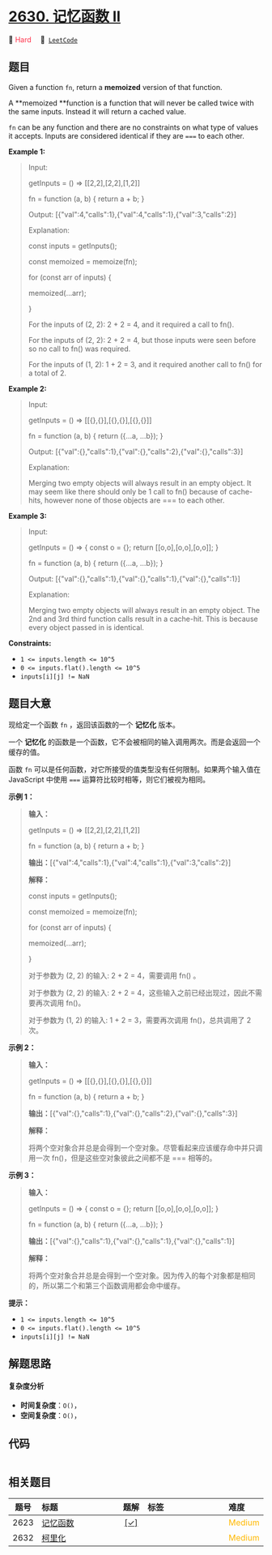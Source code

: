 # [2630. 记忆函数 II](https://leetcode.com/problems/memoize-ii)

🔴 <font color=#ff334b>Hard</font>&emsp; 🔗&ensp;[`LeetCode`](https://leetcode.com/problems/memoize-ii)

## 题目

Given a function `fn`, return a **memoized**  version of that function.

A **memoized  **function is a function that will never be called twice with
the same inputs. Instead it will return a cached value.

`fn` can be any function and there are no constraints on what type of values
it accepts. Inputs are considered identical if they are `===` to each other.



**Example 1:**

> Input: 
> 
> getInputs = () => [[2,2],[2,2],[1,2]]
> 
> fn = function (a, b) { return a + b; }
> 
> Output: [{"val":4,"calls":1},{"val":4,"calls":1},{"val":3,"calls":2}]
> 
> Explanation:
> 
> const inputs = getInputs();
> 
> const memoized = memoize(fn);
> 
> for (const arr of inputs) {
> 
>   memoized(...arr);
> 
> }
> 
> 
> 
> For the inputs of (2, 2): 2 + 2 = 4, and it required a call to fn().
> 
> For the inputs of (2, 2): 2 + 2 = 4, but those inputs were seen before so no call to fn() was required.
> 
> For the inputs of (1, 2): 1 + 2 = 3, and it required another call to fn() for a total of 2.

**Example 2:**

> Input: 
> 
> getInputs = () => [[{},{}],[{},{}],[{},{}]] 
> 
> fn = function (a, b) { return ({...a, ...b}); }
> 
> Output: [{"val":{},"calls":1},{"val":{},"calls":2},{"val":{},"calls":3}]
> 
> Explanation:
> 
> Merging two empty objects will always result in an empty object. It may seem like there should only be 1 call to fn() because of cache-hits, however none of those objects are === to each other.

**Example 3:**

> Input: 
> 
> getInputs = () => { const o = {}; return [[o,o],[o,o],[o,o]]; }
> 
> fn = function (a, b) { return ({...a, ...b}); }
> 
> Output: [{"val":{},"calls":1},{"val":{},"calls":1},{"val":{},"calls":1}]
> 
> Explanation:
> 
> Merging two empty objects will always result in an empty object. The 2nd and 3rd third function calls result in a cache-hit. This is because every object passed in is identical.

**Constraints:**

  * `1 <= inputs.length <= 10^5`
  * `0 <= inputs.flat().length <= 10^5`
  * `inputs[i][j] != NaN`


## 题目大意

现给定一个函数 `fn` ，返回该函数的一个 **记忆化** 版本。

一个 **记忆化** 的函数是一个函数，它不会被相同的输入调用两次。而是会返回一个缓存的值。

函数 `fn` 可以是任何函数，对它所接受的值类型没有任何限制。如果两个输入值在 JavaScript 中使用 `===`
运算符比较时相等，则它们被视为相同。



**示例 1：**

> 
> 
> 
> 
> 
> **输入：** 
> 
> getInputs = () => [[2,2],[2,2],[1,2]]
> 
> fn = function (a, b) { return a + b; }
> 
> **输出：**[{"val":4,"calls":1},{"val":4,"calls":1},{"val":3,"calls":2}]
> 
> **解释：**
> 
> const inputs = getInputs();
> 
> const memoized = memoize(fn);
> 
> for (const arr of inputs) {
> 
>   memoized(...arr);
> 
> }
> 
> 
> 
> 对于参数为 (2, 2) 的输入: 2 + 2 = 4，需要调用 fn() 。
> 
> 对于参数为 (2, 2) 的输入: 2 + 2 = 4，这些输入之前已经出现过，因此不需要再次调用 fn()。
> 
> 对于参数为 (1, 2) 的输入: 1 + 2 = 3，需要再次调用 fn()，总共调用了 2 次。
> 
> 

**示例 2：**

> 
> 
> 
> 
> 
> **输入：**
> 
> getInputs = () => [[{},{}],[{},{}],[{},{}]] 
> 
> fn = function (a, b) { return a + b; }
> 
> **输出：**[{"val":{},"calls":1},{"val":{},"calls":2},{"val":{},"calls":3}]
> 
> **解释：**
> 
> 将两个空对象合并总是会得到一个空对象。尽管看起来应该缓存命中并只调用一次 fn()，但是这些空对象彼此之间都不是 === 相等的。
> 
> 

**示例 3：**

> 
> 
> 
> 
> 
> **输入：** 
> 
> getInputs = () => { const o = {}; return [[o,o],[o,o],[o,o]]; }
> 
> fn = function (a, b) { return ({...a, ...b}); }
> 
> **输出：**[{"val":{},"calls":1},{"val":{},"calls":1},{"val":{},"calls":1}]
> 
> **解释：**
> 
> 将两个空对象合并总是会得到一个空对象。因为传入的每个对象都是相同的，所以第二个和第三个函数调用都会命中缓存。
> 
> 



**提示：**

  * `1 <= inputs.length <= 10^5`
  * `0 <= inputs.flat().length <= 10^5`
  * `inputs[i][j] != NaN`


## 解题思路

#### 复杂度分析

- **时间复杂度**：`O()`，
- **空间复杂度**：`O()`，

## 代码

```javascript

```

## 相关题目

<!-- prettier-ignore -->
| 题号 | 标题 | 题解 | 标签 | 难度 |
| :------: | :------ | :------: | :------ | :------ |
| 2623 | [记忆函数](https://leetcode.com/problems/memoize) | [[✓]](/problem/2623) |  | <font color=#ffb800>Medium</font> |
| 2632 | [柯里化](https://leetcode.com/problems/curry) |  |  | <font color=#ffb800>Medium</font> |

<style>
.blue {
    background-color: #096dd9;
    padding: 0.25rem 0.5rem;
    margin: 0;
    font-size: 0.85em;
    border-radius: 3px;
    color: white;
    font-weight: 500;
}
table th:first-of-type { width: 10%; }
table th:nth-of-type(2) { width: 35%; }
table th:nth-of-type(3) { width: 10%; }
table th:nth-of-type(4) { width: 35%; }
table th:nth-of-type(5) { width: 10%; }
</style>
